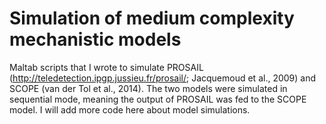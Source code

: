 # Simulation of medium complexity mechanistic models


Maltab scripts that I wrote to simulate PROSAIL (http://teledetection.ipgp.jussieu.fr/prosail/; Jacquemoud et al., 2009) and SCOPE (van der Tol et al., 2014). The two models were simulated in sequential mode, meaning the output of PROSAIL was fed to the SCOPE model. I will add more code here about model simulations.   
